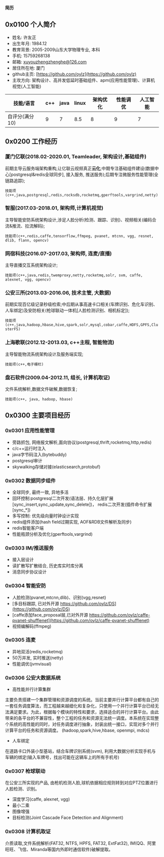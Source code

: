 **简历**
## 0x0100 个人简介

* 姓名: 许友正
* 出生年月: 1984.12
* 教育背景: 2005-2009山东大学物理专业, 本科
* 手机: 15759268138
* 邮箱: xuyouzhengzhenghe@126.com
* 居住所在地: 厦门
* github主页:  [https://github.com/oylz](https://github.com/oylz)
* 主攻方向: 架构设计、高并发低延时基础组件、apm(应用性能管理)、计算机视觉(人工智能)

技能/语言|c++|java|linux|架构优化|性能调优|人工智能
-|-|-|-|-|-|-
自评分(满分10)|9|7|8.5|8|9|7

## 0x0200 工作经历

### 厦门亿联(2018.02-2020.01, Teamleader, 架构设计,基础组件)

   前期主导云服务端架构重构,让亿联云视频真正**云化**;中期专注基础组件建设\(数据中心\[postgresql&redis全球同步\], 接入服务, 推送服务\);后期专注微服务性能管理\(全链路追踪\);

   ```技能项(c++,java,postgresql,redis,rocksdb,rocketmq,gperftools,vargrind,netty)```

### 智服(2017.03-2018.01, 架构师,计算机视觉)

   主导智能安防系统架构设计,涉足人脸分析\(检测、跟踪、识别\)、视频相关\(编码合流&推流、拉流解码\);

   ```技能项(c++,redis,caffe,tensorflow,ffmpeg, pvanet, mtcnn, vgg, resnet, dlib, flann, opencv)```

### 网宿科技(2016.07-2017.03, 架构师, 连麦/直播)

   主导直播交互系统架构设计;

   ```技能项(c++,java,redis,twemproxy,netty,rocketmq,solr, svm, caffe, alexnet, vgg, opencv)```

### 公安三所(2013.03-2016.06, 技术主管, 大数据)

   前期实现百亿级记录秒级检索;中后期从事高速卡口相关\(车牌识别、危化车识别、人车绑定\)及安防相关\(枪球联动一体机\[人脸检测识别、相机标定\]\);

   ```技能项(c++,java,hadoop,hbase,hive,spark,solr,mysql,cobar,caffe,HDFS,GPFS,ClusterFS)```

### 上海歌联(2012.12-2013.03, c++主程, 智能物流)

   主导智能物流系统架构设计及服务端实现;

   ```技能项(c++,电子栅栏)```

### 盘石软件(2009.04-2012.11, 组长, 计算机取证)

   文件系统解析,数据文件破解,数据恢复;

   ```技能项(c++, java, hadoop, hbase)```

## 0x0300 主要项目经历

### 0x0301 应用性能管理
* 旁路抓包, 网络报文解析,面向协议(postgresql,thrift,rocketmq,http,redis)
* c/c++运行时注入
* java字节码注入(bytebuddy)
* postgresql审计
* skywalking存储对接(elasticsearch,protobuf)

### 0x0302 数据同步组件
* 全球同步, 最终一致, 异地多活
* 回环控制:postgresql二次开发\(语法层、持久化层扩展\[sync_insert,sync_update,sync_delete\]\)， redis二次开发\(插件命令扩展\[sync_\*\]\)
* 多写控制: 优先级向量时钟设计实现
* redis组件添加\(hash field过期实现, AOF&RDB文件解析及同步\) 
* redis智能客户端
* 性能瓶颈分析及优化\(gperftools,vargrind\)

### 0x0303 IM/推送服务
* 接入层设计
* 读扩散写扩散结合, 历史库实时库分离
* 消息同步协议设计

### 0x0304 智能安防
* 人脸检测(pvanet,mtcnn,dlib)、识别(vgg,resnet)
* [多目标跟踪, 已对外开源 https://github.com/oylz/DS](https://github.com/oylz/DS)
* [caffe添加face_proposal层,已对外开源 https://github.com/oylz/caffe-pvanet-shufflenet](https://github.com/oylz/caffe-pvanet-shufflenet)
* 视频编解码(ffmpeg)

### 0x0305 连麦
* 异地双活(redis,rocketmq)
* 50万并发, 实时推送(netty)
* 性能调优(jvmvisual)

### 0x0306 公安大数据系统
* 高性能并行计算集群

主要负责搭建一个集群管理和资源调度的系统。当前主要并行计算平台都有自己的一套任务调度算法，而工程越来越细化和复杂化，只使用一个并行计算平台已经无法满足要求。为此，根据每个模块的特性和要求，选择适合的并行计算平台。由此带来的各平台的不兼容性，整个工程的任务和资源无法统一调度。本系统在实现整个系统的高性能的同时，对任务调度进行抽象，封装出统一接口，实现对多个并行计算平台的任务和资源调度。
(hadoop,spark,hive,hbase, openmpi, mdcs)


* 人车绑定

在道路卡口外装小型基站，结合车牌识别系统(svm), 利用大数据分析实现手机与车辆的绑定(输入车牌号，找出可能在这辆车上的所有手机号)


### 0x0307 枪球联动

在公安三所实现的产品, 由枪机检测人脸,球机依据相应规则转到对应PTZ位置进行人脸检测、识别。
* 深度学习(caffe, alexnet, vgg)
* 最小二乘
* 图像增强
* 目标检测(Joint Cascade Face Detection and Alignment)

### 0x0308 计算机取证

介质读取,文件系统解析(FAT32, NTFS, HPFS, FAT32, ExtFat32), IM(QQ、阿里旺旺、飞信、Miranda等国内外即时通信软件)破解提取。








